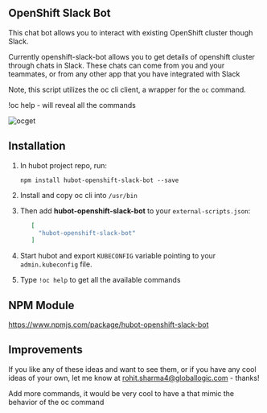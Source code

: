 ## OpenShift Slack Bot

This chat bot allows you to interact with existing OpenShift cluster though Slack.

Currently openshift-slack-bot allows you to get details of openshift cluster through chats in Slack. These chats can come from you and your teammates, or from any other app that you have integrated with Slack 


Note, this script utilizes the oc cli client, a wrapper for the `oc` command.

!oc help - will  reveal all the commands

![ocget](https://user-images.githubusercontent.com/17526588/31546246-14d4199c-b040-11e7-99d9-3c0bf545b37e.gif)


## Installation

1. In hubot project repo, run:

   `npm install hubot-openshift-slack-bot --save`

2. Install and copy oc cli into `/usr/bin`

3. Then add **hubot-openshift-slack-bot** to your `external-scripts.json`:

   ```json
      [
        "hubot-openshift-slack-bot"
      ]
    ```
4. Start hubot and export `KUBECONFIG` variable pointing to your `admin.kubeconfig` file.

5. Type `!oc help` to get all the available commands

## NPM Module

https://www.npmjs.com/package/hubot-openshift-slack-bot


## Improvements
If you like any of these ideas and want to see them, or if you have any cool ideas of your own, let me know at rohit.sharma4@globallogic.com - thanks!

Add more commands, it would be very cool to have a that mimic the behavior of the oc command


